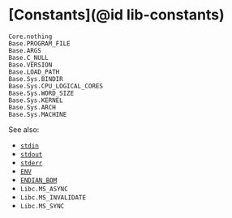 # [Constants](@id lib-constants)

```@docs
Core.nothing
Base.PROGRAM_FILE
Base.ARGS
Base.C_NULL
Base.VERSION
Base.LOAD_PATH
Base.Sys.BINDIR
Base.Sys.CPU_LOGICAL_CORES
Base.Sys.WORD_SIZE
Base.Sys.KERNEL
Base.Sys.ARCH
Base.Sys.MACHINE
```

See also:

  * [`stdin`](@ref)
  * [`stdout`](@ref)
  * [`stderr`](@ref)
  * [`ENV`](@ref)
  * [`ENDIAN_BOM`](@ref)
  * `Libc.MS_ASYNC`
  * `Libc.MS_INVALIDATE`
  * `Libc.MS_SYNC`
